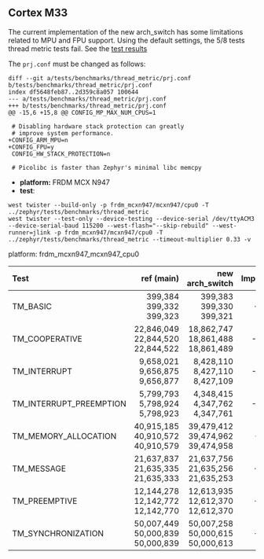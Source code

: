 ## Cortex M33 
The current implementation of the new arch_switch has some limitations related
to MPU and FPU support. Using the default settings, the 5/8 tests thread 
metric tests fail. See the [test results](mcx_n947-crash.md) 

The `prj.conf` must be changed as follows:
```
diff --git a/tests/benchmarks/thread_metric/prj.conf b/tests/benchmarks/thread_metric/prj.conf
index df5648feb87..2d359c8a057 100644
--- a/tests/benchmarks/thread_metric/prj.conf
+++ b/tests/benchmarks/thread_metric/prj.conf
@@ -15,6 +15,8 @@ CONFIG_MP_MAX_NUM_CPUS=1
 
 # Disabling hardware stack protection can greatly
 # improve system performance.
+CONFIG_ARM_MPU=n
+CONFIG_FPU=y
 CONFIG_HW_STACK_PROTECTION=n
 
 # Picolibc is faster than Zephyr's minimal libc memcpy
```

- **platform:** FRDM MCX N947 
- **test**: 
```
west twister --build-only -p frdm_mcxn947/mcxn947/cpu0 -T ../zephyr/tests/benchmarks/thread_metric
west twister --test-only --device-testing --device-serial /dev/ttyACM3 --device-serial-baud 115200 --west-flash="--skip-rebuild" --west-runner=jlink -p frdm_mcxn947/mcxn947/cpu0 -T ../zephyr/tests/benchmarks/thread_metric --timeout-multiplier 0.33 -v
```

platform: frdm_mcxn947_mcxn947_cpu0

| Test | ref (main) | new arch_switch | Improvement |
|:-----|-----------:|----------------:|:-----------:|
|TM_BASIC|399,384 <br> 399,332 <br> 399,323|399,383 <br> 399,330 <br> 399,321|+0.0%|
|TM_COOPERATIVE|22,846,049 <br> 22,844,520 <br> 22,844,522|18,862,747 <br> 18,861,488 <br> 18,861,489|-17.4%|
|TM_INTERRUPT|9,658,021 <br> 9,656,875 <br> 9,656,877|8,428,110 <br> 8,427,110 <br> 8,427,109|-12.7%|
|TM_INTERRUPT_PREEMPTION|5,799,793 <br> 5,798,924 <br> 5,798,923|4,348,415 <br> 4,347,762 <br> 4,347,761|-25.0%|
|TM_MEMORY_ALLOCATION|40,915,185 <br> 40,910,572 <br> 40,910,579|39,479,412 <br> 39,474,962 <br> 39,474,958|-3.5%|
|TM_MESSAGE|21,637,837 <br> 21,635,335 <br> 21,635,333|21,637,756 <br> 21,635,256 <br> 21,635,253|+0.0%|
|TM_PREEMPTIVE|12,144,278 <br> 12,142,772 <br> 12,142,770|12,613,935 <br> 12,612,370 <br> 12,612,370|+3.9%|
|TM_SYNCHRONIZATION|50,007,449 <br> 50,000,839 <br> 50,000,839|50,007,258 <br> 50,000,615 <br> 50,000,613|+0.0%|

